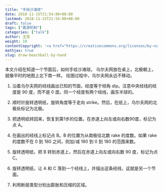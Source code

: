 ```yaml
---
title: "手绘沙滩球"
date: 2018-11-15T21:54:00+08:00
lastmod: 2018-11-15T21:54:00+08:00
draft: false
tags: ["震源机制"]
categories: ["talk"]
author: 王亮
weight: 10
contentCopyright: '<a href="https://creativecommons.org/licenses/by-nc-sa/4.0/deed.zh" rel="noopener" target="_blank">CC 4.0</a>'
mathjax: true
slug: draw-beachball-by-hand
---
```


本文介绍在知道一个节面后，如何手绘沙滩球。
乌尔夫网放在桌上，北极朝上，就像平时的地图上北下南一样。
绘图过程中，乌尔夫网永远不移动。

1. 沿着乌尔夫网的经线画出已知的节面，经度等于倾角 dip。注意中央经线的经度是 90 度，而不是 0 度。同一个经度有两个经线，画东半球的。

2. 顺时针旋转透明纸，旋转角度等于走向 strike。然后，在纸上，乌尔夫网的北极处标记为北极。

3. 把透明纸转回来，恢复到第1步的位置。在赤道上向左或向右数90度，标记为点 A。

4. 在画出的经线上标记点 B。B 的位置为从南极往北数 rake 的度数。如果 rake 的度数不在 0 到 180 之间，则加/减 180 到 0 到 180 的范围来数。

5. 旋转透明纸，把 B 转到赤道上，然后在赤道上向左或向右数 90 度，标记为点 C。

6. 旋转透明纸，让 A 和 C 落到一个经线上，并描出这条经线，这就是另一个节面。

7. 利用断层类型分别出膨胀和压缩的区域。
